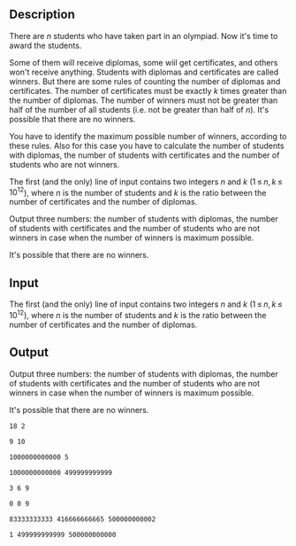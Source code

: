 ## Description

<div><p>There are <span class="tex-span"><i>n</i></span> students who have taken part in an olympiad. Now it's time to award the students.</p><p>Some of them will receive diplomas, some wiil get certificates, and others won't receive anything. Students with diplomas and certificates are called <span class="tex-font-style-it">winners</span>. But there are some rules of counting the number of diplomas and certificates. The number of certificates must be <span class="tex-font-style-bf">exactly</span> <span class="tex-span"><i>k</i></span> times greater than the number of diplomas. The number of <span class="tex-font-style-it">winners</span> must <span class="tex-font-style-bf">not be greater than half of the number of all students</span> (i.e. not be greater than half of <span class="tex-span"><i>n</i></span>). It's possible that there are no <span class="tex-font-style-it">winners</span>.</p><p>You have to identify the maximum possible number of <span class="tex-font-style-it">winners</span>, according to these rules. Also for this case you have to calculate the number of students with diplomas, the number of students with certificates and the number of students who are not <span class="tex-font-style-it">winners</span>.</p></div><div class="input-specification"><p>The first (and the only) line of input contains two integers <span class="tex-span"><i>n</i></span> and <span class="tex-span"><i>k</i></span> (<span class="tex-span">1 ≤ <i>n</i>, <i>k</i> ≤ 10<sup class="upper-index">12</sup></span>), where <span class="tex-span"><i>n</i></span> is the number of students and <span class="tex-span"><i>k</i></span> is the ratio between the number of certificates and the number of diplomas.</p></div><div class="output-specification"><p>Output three numbers: the number of students with diplomas, the number of students with certificates and the number of students who are not <span class="tex-font-style-it">winners</span> in case when the number of <span class="tex-font-style-it">winners</span> is maximum possible.</p><p>It's possible that there are no <span class="tex-font-style-it">winners</span>.</p></div>

## Input

<p>The first (and the only) line of input contains two integers <span class="tex-span"><i>n</i></span> and <span class="tex-span"><i>k</i></span> (<span class="tex-span">1 ≤ <i>n</i>, <i>k</i> ≤ 10<sup class="upper-index">12</sup></span>), where <span class="tex-span"><i>n</i></span> is the number of students and <span class="tex-span"><i>k</i></span> is the ratio between the number of certificates and the number of diplomas.</p>

## Output

<p>Output three numbers: the number of students with diplomas, the number of students with certificates and the number of students who are not <span class="tex-font-style-it">winners</span> in case when the number of <span class="tex-font-style-it">winners</span> is maximum possible.</p><p>It's possible that there are no <span class="tex-font-style-it">winners</span>.</p>





```input1
18 2

```




```input2
9 10

```




```input3
1000000000000 5

```




```input4
1000000000000 499999999999

```




```output1
3 6 9

```




```output2
0 0 9

```




```output3
83333333333 416666666665 500000000002

```




```output4
1 499999999999 500000000000

```


